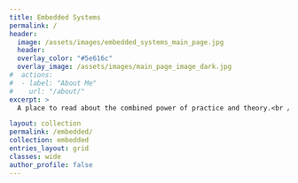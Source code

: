 ```yaml
---
title: Embedded Systems
permalink: /
header:
  image: /assets/images/embedded_systems_main_page.jpg
  header:
  overlay_color: "#5e616c"
  overlay_image: /assets/images/main_page_image_dark.jpg
#  actions:
#  - label: "About Me"
#    url: "/about/"
excerpt: >
  A place to read about the combined power of practice and theory.<br />

layout: collection
permalink: /embedded/
collection: embedded
entries_layout: grid
classes: wide
author_profile: false
---
```

